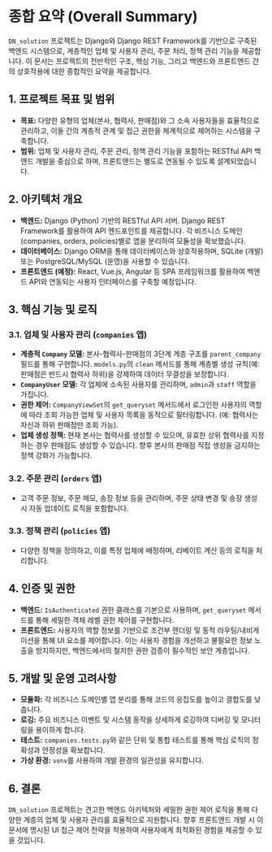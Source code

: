 # 종합 요약 (Overall Summary)

`DN_solution` 프로젝트는 Django와 Django REST Framework를 기반으로 구축된 백엔드 시스템으로, 계층적인 업체 및 사용자 관리, 주문 처리, 정책 관리 기능을 제공합니다. 이 문서는 프로젝트의 전반적인 구조, 핵심 기능, 그리고 백엔드와 프론트엔드 간의 상호작용에 대한 종합적인 요약을 제공합니다.

## 1. 프로젝트 목표 및 범위

*   **목표:** 다양한 유형의 업체(본사, 협력사, 판매점)와 그 소속 사용자들을 효율적으로 관리하고, 이들 간의 계층적 관계 및 접근 권한을 체계적으로 제어하는 시스템을 구축합니다.
*   **범위:** 업체 및 사용자 관리, 주문 관리, 정책 관리 기능을 포함하는 RESTful API 백엔드 개발을 중심으로 하며, 프론트엔드는 별도로 연동될 수 있도록 설계되었습니다.

## 2. 아키텍처 개요

*   **백엔드:** Django (Python) 기반의 RESTful API 서버. Django REST Framework를 활용하여 API 엔드포인트를 제공합니다. 각 비즈니스 도메인(companies, orders, policies)별로 앱을 분리하여 모듈성을 확보했습니다.
*   **데이터베이스:** Django ORM을 통해 데이터베이스와 상호작용하며, SQLite (개발) 또는 PostgreSQL/MySQL (운영)을 사용할 수 있습니다.
*   **프론트엔드 (예정):** React, Vue.js, Angular 등 SPA 프레임워크를 활용하여 백엔드 API와 연동되는 사용자 인터페이스를 구축할 예정입니다.

## 3. 핵심 기능 및 로직

### 3.1. 업체 및 사용자 관리 (`companies` 앱)

*   **계층적 `Company` 모델:** 본사-협력사-판매점의 3단계 계층 구조를 `parent_company` 필드를 통해 구현합니다. `models.py`의 `clean` 메서드를 통해 계층별 생성 규칙(예: 판매점은 반드시 협력사 하위)을 강제하여 데이터 무결성을 보장합니다.
*   **`CompanyUser` 모델:** 각 업체에 소속된 사용자를 관리하며, `admin`과 `staff` 역할을 가집니다.
*   **권한 제어:** `CompanyViewSet`의 `get_queryset` 메서드에서 로그인한 사용자의 역할에 따라 조회 가능한 업체 및 사용자 목록을 동적으로 필터링합니다. (예: 협력사는 자신과 하위 판매점만 조회 가능).
*   **업체 생성 정책:** 현재 본사는 협력사를 생성할 수 있으며, 유효한 상위 협력사를 지정하는 경우 판매점도 생성할 수 있습니다. 향후 본사의 판매점 직접 생성을 금지하는 정책 강화가 가능합니다.

### 3.2. 주문 관리 (`orders` 앱)

*   고객 주문 정보, 주문 메모, 송장 정보 등을 관리하며, 주문 상태 변경 및 송장 생성 시 자동 업데이트 로직을 포함합니다.

### 3.3. 정책 관리 (`policies` 앱)

*   다양한 정책을 정의하고, 이를 특정 업체에 배정하며, 리베이트 계산 등의 로직을 처리합니다.

## 4. 인증 및 권한

*   **백엔드:** `IsAuthenticated` 권한 클래스를 기본으로 사용하며, `get_queryset` 메서드를 통해 세밀한 객체 레벨 권한 제어를 구현합니다.
*   **프론트엔드:** 사용자의 역할 정보를 기반으로 조건부 렌더링 및 동적 라우팅/내비게이션을 통해 UI 요소를 제어합니다. 이는 사용자 경험을 개선하고 불필요한 정보 노출을 방지하지만, 백엔드에서의 철저한 권한 검증이 필수적인 보안 계층입니다.

## 5. 개발 및 운영 고려사항

*   **모듈화:** 각 비즈니스 도메인별 앱 분리를 통해 코드의 응집도를 높이고 결합도를 낮춥니다.
*   **로깅:** 주요 비즈니스 이벤트 및 시스템 동작을 상세하게 로깅하여 디버깅 및 모니터링을 용이하게 합니다.
*   **테스트:** `companies.tests.py`와 같은 단위 및 통합 테스트를 통해 핵심 로직의 정확성과 안정성을 확보합니다.
*   **가상 환경:** `venv`를 사용하여 개발 환경의 일관성을 유지합니다.

## 6. 결론

`DN_solution` 프로젝트는 견고한 백엔드 아키텍처와 세밀한 권한 제어 로직을 통해 다양한 계층의 업체 및 사용자 관리를 효율적으로 지원합니다. 향후 프론트엔드 개발 시 이 문서에 명시된 UI 접근 제어 전략을 적용하여 사용자에게 최적화된 경험을 제공할 수 있을 것입니다.
